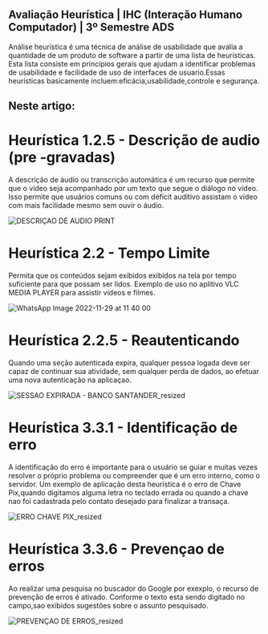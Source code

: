 
## Avaliação Heurística | IHC (Interação Humano Computador) | 3º Semestre ADS

Análise heurística é uma técnica de análise de usabilidade que avalia a quantidade de um
produto de software a partir de uma lista de heurísticas. Esta lista consiste em princípios
gerais que ajudam a identificar problemas de usabilidade e facilidade de uso de interfaces de
usuario.Essas heuristicas basicamente incluem:eficácia,usabilidade,controle e segurança.

## Neste artigo:

# Heurística 1.2.5 - Descrição de audio (pre -gravadas) 
A descrição de áudio ou transcrição automática é um recurso que permite que o vídeo seja acompanhado por um texto que segue o diálogo no vídeo. Isso permite que usuários comuns ou com déficit auditivo assistam o vídeo com mais facilidade mesmo sem ouvir o áudio.

![DESCRIÇAO DE AUDIO PRINT](https://user-images.githubusercontent.com/72941469/204556658-2c95ed33-f8d4-4984-89f0-3da945a364bb.jpg)

# Heurística 2.2 - Tempo Limite
Permita que os conteúdos sejam exibidos exibidos na tela por tempo suficiente para que possam ser lidos. Exemplo de uso no aplitivo VLC MEDIA PLAYER para assistir videos e filmes.

![WhatsApp Image 2022-11-29 at 11 40 00](https://user-images.githubusercontent.com/72941469/204559038-5fbbd737-6a51-465a-b238-2fe375362359.jpeg)

# Heurística 2.2.5 - Reautenticando
Quando uma seção autenticada expira, qualquer pessoa logada deve ser capaz de continuar sua atividade, sem qualquer perda de dados, ao efetuar uma nova autenticação na aplicaçao.

![SESSAO EXPIRADA - BANCO SANTANDER_resized](https://user-images.githubusercontent.com/72941469/204773565-f714c02a-6994-4a53-94f2-22bf97c99811.jpg)

# Heurística 3.3.1 - Identificação de erro 
A identificação do erro é importante para o usuário se guiar e muitas vezes resolver o próprio problema ou compreender que é um erro interno, como o servidor. Um exemplo de aplicação desta heurística é o erro de Chave Pix,quando digitamos alguma letra no teclado errada ou quando a chave nao foi cadastrada pelo contato desejado para finalizar a transaça.


![ERRO CHAVE PIX_resized](https://user-images.githubusercontent.com/72941469/204773728-4c7a1ac9-ea3e-48f4-9714-02e87be6fcf1.jpeg)

# Heurística  3.3.6 -  Prevençao de erros
Ao realizar uma pesquisa no buscador do Google por exexplo, o recurso de prevenção de erros é ativado.
Conforme o texto esta sendo digitado no campo,sao exibidos sugestões sobre o assunto pesquisado.

![PREVENÇAO DE ERROS_resized](https://user-images.githubusercontent.com/72941469/204773882-99170d9f-4f30-4343-9235-71cdd78b36fc.jpeg)
